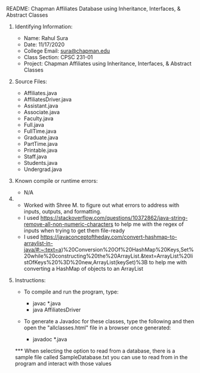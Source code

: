 README: Chapman Affiliates Database using Inheritance, Interfaces, & Abstract Classes

1.  Identifying Information:
    - Name: Rahul Sura
    - Date: 11/17/2020
    - College Email: sura@chapman.edu
    - Class Section: CPSC 231-01
    - Project: Chapman Affiliates using Inheritance, Interfaces, & Abstract Classes

2.  Source Files:
	- Affiliates.java
    - AffiliatesDriver.java
    - Assistant.java
    - Associate.java
    - Faculty.java
    - Full.java
    - FullTime.java
    - Graduate.java
    - PartTime.java
    - Printable.java
    - Staff.java
    - Students.java
    - Undergrad.java

3.  Known compile or runtime errors:
    - N/A

4.  - Worked with Shree M. to figure out what errors to address with inputs, outputs, and formatting.
    - I used https://stackoverflow.com/questions/10372862/java-string-remove-all-non-numeric-characters to help me
       with the regex of inputs when trying to get them file-ready
    - I used https://javaconceptoftheday.com/convert-hashmap-to-arraylist-in-java/#:~:text=a)%20Conversion%20Of%20HashMap%20Keys,Set%20while%20constructing%20the%20ArrayList.&text=ArrayList%20listOfKeys%20%3D%20new,ArrayList(keySet)%3B
       to help me with converting a HashMap of objects to an ArrayList

5.  Instructions:
	- To compile and run the program, type:
    	- javac *.java
    	- java AffiliatesDriver

    - To generate a Javadoc for these classes, type the following and then open the "allclasses.html" file in a browser once generated:
    	- javadoc *.java

    *** When selecting the option to read from a database, there is a sample file called SampleDatabase.txt you can use to read from in the program and interact with those values
